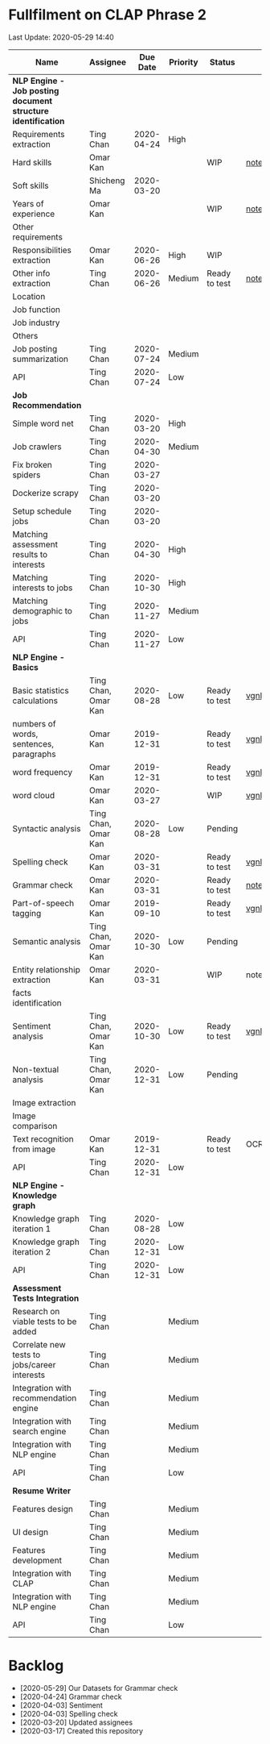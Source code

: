 # Fullfilment on CLAP Phrase 2

Last Update: 2020-05-29 14:40

| Name                                                       | Assignee    | Due Date   | Priority | Status        | URL                 |
|------------------------------------------------------------|-------------|------------|----------|---------------|---------------------|
| **NLP Engine - Job posting document structure identification** |             |            |          |               |                     |
| Requirements extraction                                    | Ting Chan   | 2020-04-24 | High     |               |                     |
| Hard skills                                                | Omar Kan    |            |          | WIP           | [notebooks](https://github.com/ok524/clap_fulfillment/blob/master/notebooks/a01.Requirement_Hardskills_Years_of_experience.ipynb)           |
| Soft skills                                                | Shicheng Ma | 2020-03-20 |          |               |                     |
| Years of experience                                        | Omar Kan    |            |          | WIP           | [notebooks](https://github.com/ok524/clap_fulfillment/blob/master/notebooks/a01.Requirement_Hardskills_Years_of_experience.ipynb)           |
| Other requirements                                         |             |            |          |               |                     |
| Responsibilities extraction                                | Omar Kan    | 2020-06-26 | High     | WIP           |                     |
| Other info extraction                                      | Ting Chan   | 2020-06-26 | Medium   | Ready to test | [notebooks](https://github.com/ok524/clap_fulfillment/blob/master/notebooks/a03a.Job_Ads_Post_Structure_Identification.ipynb)           |
| Location                                                   |             |            |          |               |                     |
| Job function                                               |             |            |          |               |                     |
| Job industry                                               |             |            |          |               |                     |
| Others                                                     |             |            |          |               |                     |
| Job posting summarization                                  | Ting Chan   | 2020-07-24 | Medium   |               |                     |
| API                                                        | Ting Chan   | 2020-07-24 | Low      |               |                     |
| **Job Recommendation**                                         |             |            |          |               |                     |
| Simple word net                                            | Ting Chan   | 2020-03-20 | High     |               |                     |
| Job crawlers                                               | Ting Chan   | 2020-04-30 | Medium   |               |                     |
| Fix broken spiders                                         | Ting Chan   | 2020-03-27 |          |               |                     |
| Dockerize scrapy                                           | Ting Chan   | 2020-03-20 |          |               |                     |
| Setup schedule jobs                                        | Ting Chan   | 2020-03-20 |          |               |                     |
| Matching assessment results to interests                   | Ting Chan   | 2020-04-30 | High     |               |                     |
| Matching interests to jobs                                 | Ting Chan   | 2020-10-30 | High     |               |                     |
| Matching demographic to jobs                               | Ting Chan   | 2020-11-27 | Medium   |               |                     |
| API                                                        | Ting Chan   | 2020-11-27 | Low      |               |                     |
| **NLP Engine - Basics**                                        |             |            |          |               |                     |
| Basic statistics calculations                              | Ting Chan, Omar Kan   | 2020-08-28 | Low      | Ready to test | [vgnlp::BasicSummary](https://github.com/KEEP-EDU-HK/vgnlp/blob/master/demo/06.Basic%20Document%20Statistics%20Summary.ipynb) |
| numbers of words, sentences, paragraphs                    | Omar Kan    | 2019-12-31 |          | Ready to test | [vgnlp::BasicSummary](https://github.com/KEEP-EDU-HK/vgnlp/blob/master/demo/06.Basic%20Document%20Statistics%20Summary.ipynb) |
| word frequency                                             | Omar Kan    | 2019-12-31 |          | Ready to test | [vgnlp::BasicSummary](https://github.com/KEEP-EDU-HK/vgnlp/blob/master/demo/06.Basic%20Document%20Statistics%20Summary.ipynb) |
| word cloud                                                 | Omar Kan    | 2020-03-27 |          | WIP           | [vgnlp::BasicSummary](https://github.com/KEEP-EDU-HK/vgnlp/blob/master/demo/06.Basic%20Document%20Statistics%20Summary.ipynb) |
| Syntactic analysis                                         | Ting Chan, Omar Kan   | 2020-08-28 | Low      | Pending       |                     |
| Spelling check                                             | Omar Kan    | 2020-03-31 |          | Ready to test | [vgnlp::SpellingChecker](https://github.com/KEEP-EDU-HK/vgnlp/blob/master/demo/09.Spelling%20Checker.ipynb) |
| Grammar check                                              | Omar Kan    | 2020-03-31 |          | Ready to test | [notebooks](https://github.com/ok524/clap_fulfillment/blob/master/notebooks/a07c.Grammer_Check.ipynb)           |
| Part-of-speech tagging                                     | Omar Kan    | 2019-09-10 |          | Ready to test | [vgnlp::Pos](https://github.com/KEEP-EDU-HK/vgnlp/blob/master/demo/02.Part%20Of%20Speech.ipynb)          |
| Semantic analysis                                          | Ting Chan, Omar Kan   | 2020-10-30 | Low      | Pending       |                     |
| Entity relationship extraction                             | Omar Kan    | 2020-03-31 |          | WIP           | notebooks           |
| facts identification                                       |             |            |          |               |                     |
| Sentiment analysis                                         | Ting Chan, Omar Kan   | 2020-10-30 | Low      | Ready to test | [vgnlp::Sentiment](https://github.com/KEEP-EDU-HK/vgnlp/blob/master/demo/10.Sentiment.ipynb) |
| Non-textual analysis                                       | Ting Chan, Omar Kan   | 2020-12-31 | Low      | Pending       |                     |
| Image extraction                                           |             |            |          |               |                     |
| Image comparison                                           |             |            |          |               |                     |
| Text recognition from image                                | Omar Kan    | 2019-12-31 |          | Ready to test | OCR                 |
| API                                                        | Ting Chan   | 2020-12-31 | Low      |               |                     |
| **NLP Engine - Knowledge graph**                               |             |            |          |               |                     |
| Knowledge graph iteration 1                                | Ting Chan   | 2020-08-28 | Low      |               |                     |
| Knowledge graph iteration 2                                | Ting Chan   | 2020-12-31 | Low      |               |                     |
| API                                                        | Ting Chan   | 2020-12-31 | Low      |               |                     |
| **Assessment Tests Integration**                               |             |            |          |               |                     |
| Research on viable tests to be added                       | Ting Chan   |            | Medium   |               |                     |
| Correlate new tests to jobs/career interests               | Ting Chan   |            | Medium   |               |                     |
| Integration with recommendation engine                     | Ting Chan   |            | Medium   |               |                     |
| Integration with search engine                             | Ting Chan   |            | Medium   |               |                     |
| Integration with NLP engine                                | Ting Chan   |            | Medium   |               |                     |
| API                                                        | Ting Chan   |            | Low      |               |                     |
| **Resume Writer**                                              |             |            |          |               |                     |
| Features design                                            | Ting Chan   |            | Medium   |               |                     |
| UI design                                                  | Ting Chan   |            | Medium   |               |                     |
| Features development                                       | Ting Chan   |            | Medium   |               |                     |
| Integration with CLAP                                      | Ting Chan   |            | Medium   |               |                     |
| Integration with NLP engine                                | Ting Chan   |            | Medium   |               |                     |
| API                                                        | Ting Chan   |            | Low      |               |                     |

# Backlog
- [2020-05-29] Our Datasets for Grammar check
- [2020-04-24] Grammar check
- [2020-04-03] Sentiment
- [2020-04-03] Spelling check
- [2020-03-20] Updated assignees
- [2020-03-17] Created this repository
